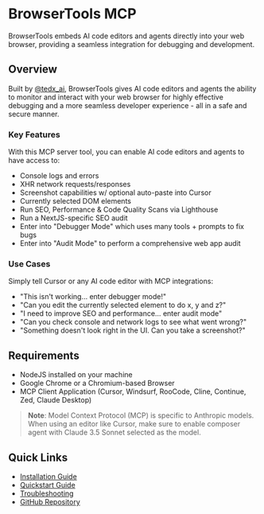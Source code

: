 # BrowserTools MCP

BrowserTools embeds AI code editors and agents directly into your web browser, providing a seamless integration for debugging and development.

## Overview

Built by [@tedx_ai](https://twitter.com/tedx_ai), BrowserTools gives AI code editors and agents the ability to monitor and interact with your web browser for highly effective debugging and a more seamless developer experience - all in a safe and secure manner.

### Key Features

With this MCP server tool, you can enable AI code editors and agents to have access to:

- Console logs and errors
- XHR network requests/responses
- Screenshot capabilities w/ optional auto-paste into Cursor
- Currently selected DOM elements
- Run SEO, Performance & Code Quality Scans via Lighthouse
- Run a NextJS-specific SEO audit
- Enter into "Debugger Mode" which uses many tools + prompts to fix bugs
- Enter into "Audit Mode" to perform a comprehensive web app audit

### Use Cases

Simply tell Cursor or any AI code editor with MCP integrations:
- "This isn't working… enter debugger mode!"
- "Can you edit the currently selected element to do x, y and z?"
- "I need to improve SEO and performance… enter audit mode"
- "Can you check console and network logs to see what went wrong?"
- "Something doesn't look right in the UI. Can you take a screenshot?"

## Requirements

- NodeJS installed on your machine
- Google Chrome or a Chromium-based Browser
- MCP Client Application (Cursor, Windsurf, RooCode, Cline, Continue, Zed, Claude Desktop)

> **Note**: Model Context Protocol (MCP) is specific to Anthropic models. When using an editor like Cursor, make sure to enable composer agent with Claude 3.5 Sonnet selected as the model.

## Quick Links

- [Installation Guide](installation.md)
- [Quickstart Guide](quickstart.md)
- [Troubleshooting](troubleshooting.md)
- [GitHub Repository](https://github.com/AgentDeskAI/browser-tools-mcp)